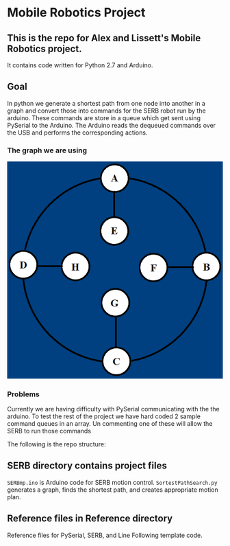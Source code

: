 # Mobile Robotics Project

## This is the repo for Alex and Lissett's Mobile Robotics project.
It contains code written for Python 2.7 and Arduino. 

## Goal
In python we generate a shortest path from one node into another in a graph and convert those into commands for the SERB robot run by the arduino. These commands are store in a queue which get sent using PySerial to the Arduino.
The Arduino reads the dequeued commands over the USB and performs the corresponding actions.

### The graph we are using
![Graph](https://github.com/ACampy/SERBmp/blob/master/Reference/pastedImage0.png)

### Problems
Currently we are having difficulty with PySerial communicating with the the arduino. 
To test the rest of the project we have hard coded 2 sample command queues in an array. Un commenting one of these will allow the SERB to run those commands 

The following is the repo structure:
## SERB directory contains project files
  `SERBmp.ino` is Arduino code for SERB motion control. 
  `SortestPathSearch.py` generates a graph, finds the shortest path, and creates appropriate motion plan.

## Reference files in Reference directory
  Reference files for PySerial, SERB, and Line Following template code.
